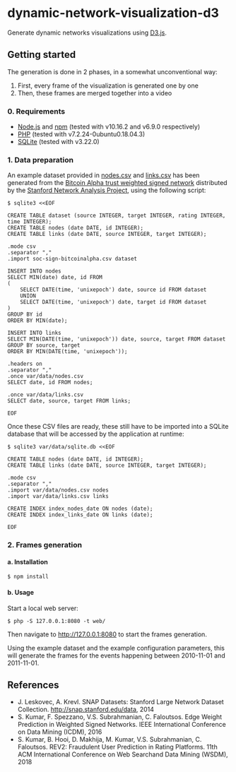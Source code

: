 # dynamic-network-visualization-d3

Generate dynamic networks visualizations using [D3.js](https://d3js.org).

## Getting started

The generation is done in 2 phases, in a somewhat unconventional way:

1. First, every frame of the visualization is generated one by one
2. Then, these frames are merged together into a video

### 0. Requirements

* [Node.js](https://nodejs.org) and [npm](https://www.npmjs.com) (tested with v10.16.2 and v6.9.0 respectively)
* [PHP](https://www.php.net) (tested with v7.2.24-0ubuntu0.18.04.3)
* [SQLite](https://www.sqlite.org/index.html) (tested with v3.22.0)

### 1. Data preparation

An example dataset provided in [nodes.csv](var/data/nodes.csv) and [links.csv](var/data/links.csv) has been generated from the [Bitcoin Alpha trust weighted signed network](http://snap.stanford.edu/data/soc-sign-bitcoin-alpha.html) distributed by the [Stanford Network Analysis Project](http://snap.stanford.edu/index.html), using the following script:

```
$ sqlite3 <<EOF

CREATE TABLE dataset (source INTEGER, target INTEGER, rating INTEGER, time INTEGER);
CREATE TABLE nodes (date DATE, id INTEGER);
CREATE TABLE links (date DATE, source INTEGER, target INTEGER);

.mode csv
.separator ","
.import soc-sign-bitcoinalpha.csv dataset

INSERT INTO nodes
SELECT MIN(date) date, id FROM
(
    SELECT DATE(time, 'unixepoch') date, source id FROM dataset
    UNION
    SELECT DATE(time, 'unixepoch') date, target id FROM dataset
)
GROUP BY id
ORDER BY MIN(date);

INSERT INTO links
SELECT MIN(DATE(time, 'unixepoch')) date, source, target FROM dataset
GROUP BY source, target
ORDER BY MIN(DATE(time, 'unixepoch'));

.headers on
.separator ","
.once var/data/nodes.csv
SELECT date, id FROM nodes;

.once var/data/links.csv
SELECT date, source, target FROM links;

EOF
```

Once these CSV files are ready, these still have to be imported into a SQLite database that will be accessed by the application at runtime:

```
$ sqlite3 var/data/sqlite.db <<EOF

CREATE TABLE nodes (date DATE, id INTEGER);
CREATE TABLE links (date DATE, source INTEGER, target INTEGER);

.mode csv
.separator ","
.import var/data/nodes.csv nodes
.import var/data/links.csv links

CREATE INDEX index_nodes_date ON nodes (date);
CREATE INDEX index_links_date ON links (date);

EOF
```

### 2. Frames generation

#### a. Installation

```
$ npm install
```

#### b. Usage

Start a local web server:

```
$ php -S 127.0.0.1:8080 -t web/
```

Then navigate to http://127.0.0.1:8080 to start the frames generation.

Using the example dataset and the example configuration parameters, this will generate the frames for the events happening between 2010-11-01 and 2011-11-01.

## References

* J. Leskovec, A. Krevl. SNAP Datasets: Stanford Large Network Dataset Collection. http://snap.stanford.edu/data, 2014
* S. Kumar, F. Spezzano, V.S. Subrahmanian, C. Faloutsos. Edge Weight Prediction in Weighted Signed Networks. IEEE International Conference on Data Mining (ICDM), 2016
* S. Kumar, B. Hooi, D. Makhija, M. Kumar, V.S. Subrahmanian, C. Faloutsos. REV2: Fraudulent User Prediction in Rating Platforms. 11th ACM International Conference on Web Searchand Data Mining (WSDM), 2018
